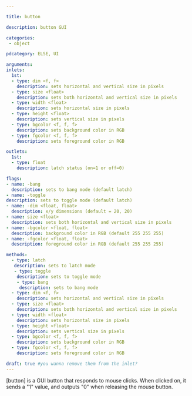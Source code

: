 ```yaml
---

title: button

description: button GUI

categories:
 - object

pdcategory: ELSE, UI

arguments:
inlets:
  1st:
  - type: dim <f, f>
    description: sets horizontal and vertical size in pixels
  - type: size <float>
    description: sets both horizontal and vertical size in pixels
  - type: width <float>
    description: sets horizontal size in pixels
  - type: height <float>
    description: sets vertical size in pixels
  - type: bgcolor <f, f, f>
    description: sets background color in RGB
  - type: fgcolor <f, f, f>
    description: sets foreground color in RGB

outlets:
  1st:
  - type: float
    description: latch status (on=1 or off=0)

flags:
- name: -bang
  description: sets to bang mode (default latch)
- name: -toggle
description: sets to toggle mode (default latch)
- name: -dim <float, float>
  description: x/y dimensions (default = 20, 20)
- name: size <float>
  description: sets both horizontal and vertical size in pixels
- name: -bgcolor <float, float>
  description: background color in RGB (default 255 255 255)
- name: -fgcolor <float, float>
  description: foreground color in RGB (default 255 255 255)

methods:
  - type: latch
   description: sets to latch mode
   - type: toggle
    description: sets to toggle mode
    - type: bang
     description: sets to bang mode
  - type: dim <f, f>
    description: sets horizontal and vertical size in pixels
  - type: size <float>
    description: sets both horizontal and vertical size in pixels
  - type: width <float>
    description: sets horizontal size in pixels
  - type: height <float>
    description: sets vertical size in pixels
  - type: bgcolor <f, f, f>
    description: sets background color in RGB
  - type: fgcolor <f, f, f>
    description: sets foreground color in RGB

draft: true #you wanna remove them from the inlet?
---
```


[button] is a GUI button that responds to mouse clicks. When clicked on, it sends a "1" value, and outputs "0" when releasing the mouse button.
